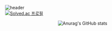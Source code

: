 
![header](https://capsule-render.vercel.app/api?type=waving&color=timeGradient&text=Jeongju's%20GitHub%20👋&animation=twinkling&fontSize=50&fontAlignY=40&fontAlign=70&height=250)
<br>
[![Solved.ac
프로필](http://mazassumnida.wtf/api/v2/generate_badge?boj={handle})](https://solved.ac/{handle})
<br>
<div align="center">
  
  ![Anurag's GitHub stats](https://github-readme-stats.vercel.app/api?username=presto98&show_icons=true&theme=aura_dark)
  
</div>
